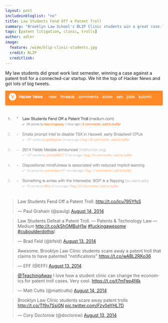 ```yaml
---
layout: post
includeinbloglist: "no"
title: Law Students Fend Off a Patent Troll
summary: "Brooklyn Law School's BLIP Clinic students win a great case."
tags: [patent litigation, clinic, trolls]
author: adler
image:
  feature: /wide/blip-clinic-students.jpg
  credit: BLIP
  creditlink: 
---
```




My law students did great work last semester, winning a case against a patent troll for a connected-car startup. We hit the top of Hacker News and got lots of big tweets. 

![](/images/law-students-patent-troll-hacker-news.png)

<!-- Twitter Timeline
<a class="twitter-timeline" data-dnt="true" href="https://twitter.com/TeachingAway/timelines/500350882337529856" data-widget-id="500352683132198913">BLIP v. Patent Troll</a>
<script>!function(d,s,id){var js,fjs=d.getElementsByTagName(s)[0],p=/^http:/.test(d.location)?'http':'https';if(!d.getElementById(id)){js=d.createElement(s);js.id=id;js.src=p+"://platform.twitter.com/widgets.js";fjs.parentNode.insertBefore(js,fjs);}}(document,"script","twitter-wjs");</script>
 -->


<blockquote class="twitter-tweet" data-cards="hidden" lang="en"><p>Law Students Fend Off a Patent Troll: <a href="http://t.co/lcu795YfsS">http://t.co/lcu795YfsS</a></p>&mdash; Paul Graham (@paulg) <a href="https://twitter.com/paulg/statuses/499944411447316481">August 14, 2014</a></blockquote>
<script async src="//platform.twitter.com/widgets.js" charset="utf-8"></script>

<blockquote class="twitter-tweet" data-cards="hidden" lang="en"><p>Law Students Defeat a Patent Troll. — Patents &amp; Technology Law — Medium <a href="http://t.co/kShOMBuH1w">http://t.co/kShOMBuH1w</a> <a href="https://twitter.com/hashtag/fuckingawesome?src=hash">#fuckingawesome</a> <a href="https://twitter.com/hashtag/cuboulderdothis?src=hash">#cuboulderdothis</a>!</p>&mdash; Brad Feld (@bfeld) <a href="https://twitter.com/bfeld/statuses/499558776660566016">August 13, 2014</a></blockquote>
<script async src="//platform.twitter.com/widgets.js" charset="utf-8"></script>


<blockquote class="twitter-tweet" data-cards="hidden" lang="en"><p>Awesome. Brooklyn Law Clinic students scare away a patent troll that claims to have patented &quot;notifications&quot; <a href="https://t.co/wABL2RKo36">https://t.co/wABL2RKo36</a></p>&mdash; EFF (@EFF) <a href="https://twitter.com/EFF/statuses/499608116397232128">August 13, 2014</a></blockquote>
<script async src="//platform.twitter.com/widgets.js" charset="utf-8"></script>


<blockquote class="twitter-tweet" data-cards="hidden" lang="en"><p><a href="https://twitter.com/TeachingAway">@TeachingAway</a> I love how a student clinic can change the economics for patent troll cases. Very cool. <a href="https://t.co/t7mFep4f4k">https://t.co/t7mFep4f4k</a></p>&mdash; Matt Cutts (@mattcutts) <a href="https://twitter.com/mattcutts/statuses/499941109498253312">August 14, 2014</a></blockquote>
<script async src="//platform.twitter.com/widgets.js" charset="utf-8"></script>

<blockquote class="twitter-tweet" lang="en"><p>Brooklyn Law Clinic students scare away patent trolls <a href="http://t.co/Tf9x7Ssi0N">http://t.co/Tf9x7Ssi0N</a> <a href="http://t.co/Fzy0eYHL7D">pic.twitter.com/Fzy0eYHL7D</a></p>&mdash; Cory Doctorow (@doctorow) <a href="https://twitter.com/doctorow/statuses/499586795886350336">August 13, 2014</a></blockquote>
<script async src="//platform.twitter.com/widgets.js" charset="utf-8"></script>

<!-- David Pashman Tweet:
<blockquote class="twitter-tweet" data-cards="hidden" lang="en"><p>Law students from <a href="https://twitter.com/BLIPClinic">@BLIPClinic</a> fend off a patent troll - well done! <a href="http://t.co/Bg1Yu8gpgJ">http://t.co/Bg1Yu8gpgJ</a></p>&mdash; David Pashman (@davidpashman) <a href="https://twitter.com/davidpashman/statuses/499526548832391168">August 13, 2014</a></blockquote>
<script async src="//platform.twitter.com/widgets.js" charset="utf-8"></script>
 -->
